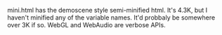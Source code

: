 mini.html has the demoscene style semi-minified html.  It's 4.3K, but I
haven't minified any of the variable names.  It'd probbaly be somewhere
over 3K if so.  WebGL and WebAudio are verbose APIs.
